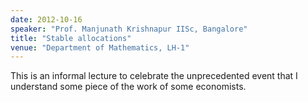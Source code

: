 ```yaml
---
date: 2012-10-16
speaker: "Prof. Manjunath Krishnapur IISc, Bangalore"
title: "Stable allocations"
venue: "Department of Mathematics, LH-1"
---
```

This is an informal lecture to celebrate the unprecedented
event that I understand some piece of the work of some economists.
